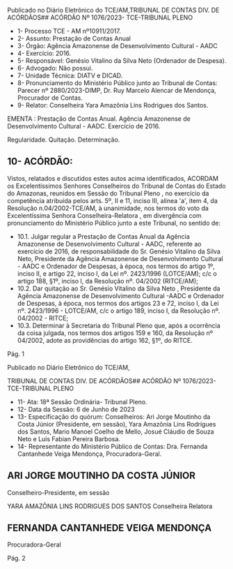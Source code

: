 Publicado  no  Diário  Eletrônico do TCE/AM,TRIBUNAL DE CONTAS DIV. DE ACÓRDÃOS## ACÓRDÃO Nº 1076/2023- TCE-TRIBUNAL PLENO

- 1- Processo TCE - AM nº10911/2017.
- 2- Assunto: Prestação de Contas Anual
- 3- Órgão: Agência Amazonense de Desenvolvimento Cultural - AADC
- 4- Exercício: 2016.
- 5- Responsável: Genésio Vitalino da Silva Neto (Ordenador de Despesa).
- 6- Advogado: Não possui.
- 7- Unidade Técnica: DIATV e DICAD.
- 8- Pronunciamento  do  Ministério  Público  junto  ao  Tribunal  de  Contas: Parecer  nº 2880/2023-DIMP, Dr. Ruy Marcelo Alencar de Mendonça, Procurador de Contas.
- 9- Relator: Conselheira Yara Amazônia Lins Rodrigues dos Santos.

EMENTA : Prestação  de  Contas  Anual.  Agência Amazonense de Desenvolvimento Cultural - AADC. Exercício de 2016.

Regularidade. Quitação. Determinação.

## 10-  ACÓRDÃO:

Vistos, relatados e discutidos estes autos acima identificados, ACORDAM os Excelentíssimos Senhores Conselheiros do Tribunal de Contas do Estado do Amazonas, reunidos em Sessão do Tribunal Pleno , no exercício da competência atribuída pelos arts. 5º, II e 11, inciso III, alínea 'a', item 4, da Resolução n.04/2002-TCE/AM, à unanimidade, nos  termos  do  voto  da  Excelentíssima  Senhora  Conselheira-Relatora ,  em  divergência com pronunciamento do Ministério Público junto a este Tribunal, no sentido de:

- 10.1. Julgar regular a Prestação de Contas Anual da Agência Amazonense de Desenvolvimento Cultural - AADC, referente ao exercício de 2016, de responsabilidade do Sr. Genésio Vitalino da Silva Neto, Presidente da  Agência  Amazonense  de  Desenvolvimento  Cultural  -  AADC  e Ordenador de Despesas, à época, nos termos do artigo 1º, inciso II, e artigo 22, inciso I, da Lei nº. 2423/1996 (LOTCE/AM); c/c o artigo 188, §1º, inciso I, da Resolução nº. 04/2002 (RITCE/AM);
- 10.2. Dar  quitação ao Sr. Genésio  Vitalino  da  Silva  Neto ,  Presidente  da Agência Amazonense de Desenvolvimento Cultural -AADC e Ordenador  de  Despesas,  à  época,  nos  termos  dos  artigos 23  e  72, inciso I, da Lei nº. 2423/1996 - LOTCE/AM, c/c o artigo 189, inciso I, da Resolução nº. 04/2002 - RITCE;
- 10.3. Determinar à  Secretaria do Tribunal Pleno que, após a ocorrência da coisa  julgada,  nos  termos  dos  artigos  159  e  160,  da  Resolução  nº 04/2002, adote as providências do artigo 162, §1º, do RITCE.

Pág. 1

Publicado  no  Diário  Eletrônico do TCE/AM,

TRIBUNAL DE CONTAS DIV. DE ACÓRDÃOS## ACÓRDÃO Nº 1076/2023- TCE-TRIBUNAL PLENO

- 11-  Ata: 18ª Sessão Ordinária- Tribunal Pleno.
- 12-  Data da Sessão: 6 de Junho de 2023
- 13-  Especificação  do  quórum: Conselheiros:  Ari  Jorge  Moutinho  da  Costa  Júnior (Presidente,  em  sessão),  Yara  Amazônia  Lins  Rodrigues  dos  Santos,  Mario  Manoel Coelho de Mello, Josué Cláudio de Souza Neto e Luis Fabian Pereira Barbosa.
- 14-  Representante do Ministério Público de Contas: Dra. Fernanda Cantanhede Veiga Mendonça, Procuradora-Geral.

## ARI JORGE MOUTINHO DA COSTA JÚNIOR

Conselheiro-Presidente, em sessão

YARA AMAZÔNIA LINS RODRIGUES DOS SANTOS Conselheira Relatora

## FERNANDA CANTANHEDE VEIGA MENDONÇA

Procuradora-Geral

Pág. 2
